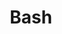 ---
title: Bash
description: 'Bash is a programming language and shell for UNIX systems. It provides a number of commonly used functions, as well as file specific operators.'
authors: ["Linode"]
contributors: ["Linode"]
published: 2019-10-09
keywords: ["bash","shell","programming","language"]
license: '[CC BY-ND 4.0](https://creativecommons.org/licenses/by-nd/4.0)'
show_in_lists: true
aliases: ['/development/bash/']
---